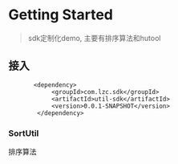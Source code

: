 # Getting Started
> sdk定制化demo, 主要有排序算法和hutool
## 接入
```
       <dependency>
            <groupId>com.lzc.sdk</groupId>
            <artifactId>util-sdk</artifactId>
            <version>0.0.1-SNAPSHOT</version>
        </dependency>
```


### SortUtil
排序算法


